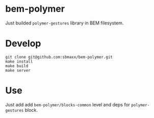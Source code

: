 bem-polymer
===========
Just builded `polymer-gestures` library in BEM filesystem.

Develop
===
```
git clone git@github.com:sbmaxx/bem-polymer.git
make install
make build
make server
```

Use
===
Just add add `bem-polymer/blocks-common` level and deps for `polymer-gestures` block.
